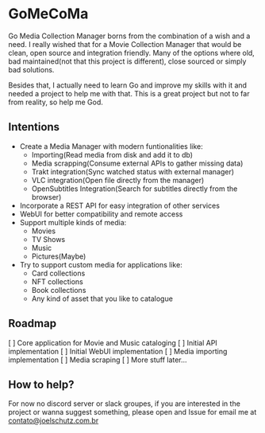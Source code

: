 # GoMeCoMa
Go Media Collection Manager borns from the combination of a wish and a need. I really
wished that for a Movie Collection Manager that would be clean, open source and integration
friendly. Many of the options where old, bad maintained(not that this project is different),
close sourced or simply bad solutions.

Besides that, I actually need to learn Go and improve my skills with it and needed a project
to help me with that. This is a great project but not to far from reality, so help me God.

## Intentions

* Create a Media Manager with modern funtionalities like:
  * Importing(Read media from disk and add it to db)
  * Media scrapping(Consume external APIs to gather missing data)
  * Trakt integration(Sync watched status with external manager)
  * VLC integration(Open file directly from the manager)
  * OpenSubtitles Integration(Search for subtitles directly from the browser)
* Incorporate a REST API for easy integration of other services
* WebUI for better compatibility and remote access
* Support multiple kinds of media:
  * Movies
  * TV Shows
  * Music
  * Pictures(Maybe)
* Try to support custom media for applications like:
  * Card collections
  * NFT collections
  * Book collections
  * Any kind of asset that you like to catalogue

## Roadmap

[ ] Core application for Movie and Music cataloging
[ ] Initial API implementation
[ ] Initial WebUI implementation
[ ] Media importing implementation
[ ] Media scraping
[ ] More stuff later...

## How to help?

For now no discord server or slack groupes, if you are interested in the project or wanna suggest something,
please open and Issue for email me at [contato@joelschutz.com.br](mailto:contato@joelschutz.com.br)
